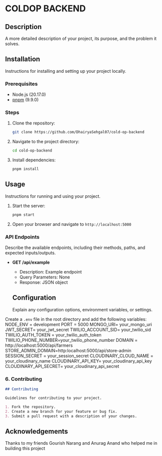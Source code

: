 # COLDOP BACKEND

## Description

A more detailed description of your project, its purpose, and the problem it
solves.

## Installation

Instructions for installing and setting up your project locally.

### Prerequisites

- Node.js (20.17.0)
- [pnpm](https://pnpm.io) (9.9.0)

### Steps

1. Clone the repository:
   ```bash
   git clone https://github.com/DhairyaSehgal07/cold-op-backend
   ```
2. Navigate to the project directory:
   ```bash
   cd cold-op-backend
   ```
3. Install dependencies:
   ```bash
   pnpm install
   ```

## Usage

Instructions for running and using your project.

1. Start the server:
   ```bash
   pnpm start
   ```
2. Open your browser and navigate to `http://localhost:5000`

### API Endpoints

Describe the available endpoints, including their methods, paths, and expected
inputs/outputs.

- **GET /api/example**

  - Description: Example endpoint
  - Query Parameters: None
  - Response: JSON object

  ## Configuration

  Explain any configuration options, environment variables, or settings.

Create a `.env` file in the root directory and add the following variables:
NODE_ENV = development PORT = 5000 MONGO_URI= your_mongo_uri JWT_SECRET=
your_jwt_secret TWILIO_ACCOUNT_SID= your_twilio_sid TWILIO_AUTH_TOKEN =
your_twilio_auth_token TWILIO_PHONE_NUMBER=your_twilio_phone_number DOMAIN =
http://localhost:5000/api/farmers
STORE_ADMIN_DOMAIN=http:localhost:5000/api/store-admin SESSION_SECRET =
your_session_secret CLOUDINARY_CLOUD_NAME = your_cloudinary_name
CLOUDINARY_API_KEY= your_cloudinary_api_key CLOUDINARY_API_SECRET=
your_cloudinary_api_secret

### 6. Contributing

```markdown
## Contributing

Guidelines for contributing to your project.

1. Fork the repository.
2. Create a new branch for your feature or bug fix.
3. Submit a pull request with a description of your changes.
```

## Acknowledgements

Thanks to my friends Gourish Narang and Anurag Anand who helped me in building
this project
